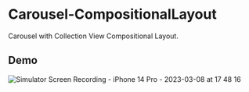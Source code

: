 # Carousel-CompositionalLayout
Carousel with Collection View Compositional Layout.

## Demo
![Simulator Screen Recording - iPhone 14 Pro - 2023-03-08 at 17 48 16](https://user-images.githubusercontent.com/114917347/223666244-a0d53354-64c8-4259-84ec-eac032d539b5.gif)

